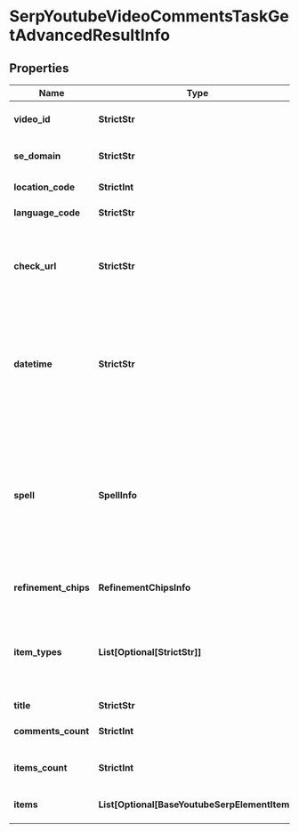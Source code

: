 # SerpYoutubeVideoCommentsTaskGetAdvancedResultInfo


## Properties

| Name | Type | Description | Notes |
|------------ | ------------- | ------------- | -------------|
**video_id** | **StrictStr** | ID of the video received in a POST array |[optional]|
**se_domain** | **StrictStr** | search engine domain in a POST array |[optional]|
**location_code** | **StrictInt** | location code in a POST array |[optional]|
**language_code** | **StrictStr** | language code in a POST array |[optional]|
**check_url** | **StrictStr** | direct URL to search engine results<br>you can use it to make sure that we provided accurate results |[optional]|
**datetime** | **StrictStr** | date and time when the result was received<br>in the UTC format: “yyyy-mm-dd hh-mm-ss +00:00”<br>example:<br>2019-11-15 12:57:46 +00:00 |[optional]|
**spell** | **SpellInfo** | autocorrection of the search engine<br>if the search engine provided results for a keyword that was corrected, we will specify the keyword corrected by the search engine and the type of autocorrection |[optional]|
**refinement_chips** | **RefinementChipsInfo** | search refinement chips<br>equals null |[optional]|
**item_types** | **List[Optional[StrictStr]]** | types of search results in SERP<br>contains types of search results (items) found in SERP.<br>possible item:<br>youtube_comment |[optional]|
**title** | **StrictStr** | title of the video |[optional]|
**comments_count** | **StrictInt** | number of comments on the video |[optional]|
**items_count** | **StrictInt** | the number of results returned in the items array |[optional]|
**items** | **List[Optional[BaseYoutubeSerpElementItem]]** | elements of search results found in SERP |[optional]|
